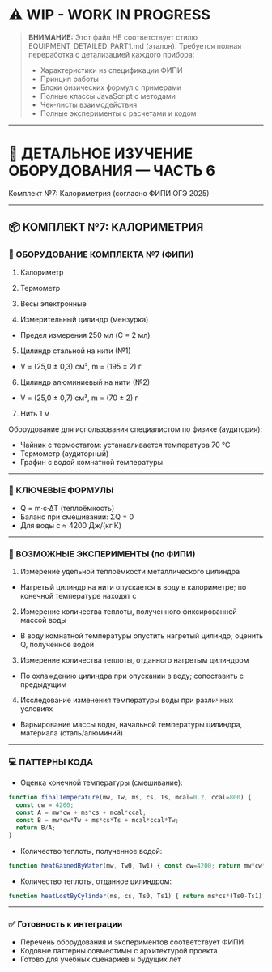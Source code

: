 # ⚠️ WIP - WORK IN PROGRESS

> **ВНИМАНИЕ:** Этот файл НЕ соответствует стилю EQUIPMENT_DETAILED_PART1.md (эталон).
> Требуется полная переработка с детализацией каждого прибора:
> - Характеристики из спецификации ФИПИ
> - Принцип работы
> - Блоки физических формул с примерами
> - Полные классы JavaScript с методами
> - Чек-листы взаимодействия
> - Полные эксперименты с расчетами и кодом

---

# 🧪 ДЕТАЛЬНОЕ ИЗУЧЕНИЕ ОБОРУДОВАНИЯ — ЧАСТЬ 6

Комплект №7: Калориметрия (согласно ФИПИ ОГЭ 2025)

---

## 📦 КОМПЛЕКТ №7: КАЛОРИМЕТРИЯ

### 🔧 ОБОРУДОВАНИЕ КОМПЛЕКТА №7 (ФИПИ)

1) Калориметр

2) Термометр

3) Весы электронные

4) Измерительный цилиндр (мензурка)
- Предел измерения 250 мл (C = 2 мл)

5) Цилиндр стальной на нити (№1)
- V = (25,0 ± 0,3) см³, m = (195 ± 2) г

6) Цилиндр алюминиевый на нити (№2)
- V = (25,0 ± 0,7) см³, m = (70 ± 2) г

7) Нить 1 м

Оборудование для использования специалистом по физике (аудитория):
- Чайник с термостатом: устанавливается температура 70 °C
- Термометр (аудиторный)
- Графин с водой комнатной температуры

---

### 📐 КЛЮЧЕВЫЕ ФОРМУЛЫ
- Q = m·c·ΔT (теплоёмкость)
- Баланс при смешивании: ΣQ = 0
- Для воды c ≈ 4200 Дж/(кг·К)

---

### 🧪 ВОЗМОЖНЫЕ ЭКСПЕРИМЕНТЫ (по ФИПИ)

1) Измерение удельной теплоёмкости металлического цилиндра
- Нагретый цилиндр на нити опускается в воду в калориметре; по конечной температуре находят c

2) Измерение количества теплоты, полученного фиксированной массой воды
- В воду комнатной температуры опустить нагретый цилиндр; оценить Q, полученное водой

3) Измерение количества теплоты, отданного нагретым цилиндром
- По охлаждению цилиндра при опускании в воду; сопоставить с предыдущим

4) Исследование изменения температуры воды при различных условиях
- Варьирование массы воды, начальной температуры цилиндра, материала (сталь/алюминий)

---

### 💻 ПАТТЕРНЫ КОДА

- Оценка конечной температуры (смешивание):
```javascript
function finalTemperature(mw, Tw, ms, cs, Ts, mcal=0.2, ccal=800) {
  const cw = 4200;
  const A = mw*cw + ms*cs + mcal*ccal;
  const B = mw*cw*Tw + ms*cs*Ts + mcal*ccal*Tw;
  return B/A;
}
```

- Количество теплоты, полученное водой:
```javascript
function heatGainedByWater(mw, Tw0, Tw1) { const cw=4200; return mw*cw*(Tw1-Tw0); }
```

- Количество теплоты, отданное цилиндром:
```javascript
function heatLostByCylinder(ms, cs, Ts0, Ts1) { return ms*cs*(Ts0-Ts1); }
```

---

### ✅ Готовность к интеграции
- Перечень оборудования и экспериментов соответствует ФИПИ
- Кодовые паттерны совместимы с архитектурой проекта
- Готово для учебных сценариев и будущих лет
